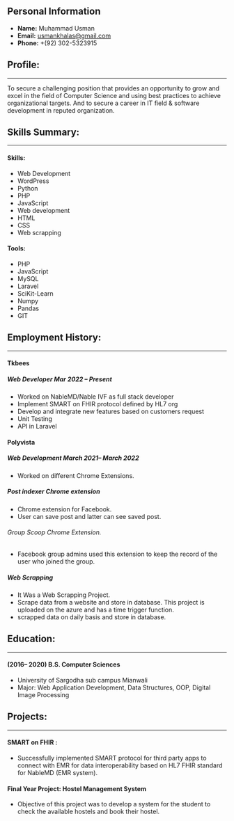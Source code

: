 ## Personal Information
- **Name:** Muhammad Usman
- **Email:** usmankhalas@gmail.com
- **Phone:** +(92) 302-5323915

## Profile:
--------------------------------------------------------------------------------------------------------------------------------------
To secure a challenging position that provides an opportunity to grow and excel in the field of Computer Science and using best practices to achieve organizational targets. And to secure a career in IT field & software development in reputed organization.

## Skills Summary:
--------------------------------------------------------------------------------------------------------------------------------------
#### Skills:
   - Web Development
   - WordPress 
   - Python
   - PHP
   - JavaScript
   - Web development 
   - HTML
   - CSS
   - Web scrapping

#### Tools:
   - PHP
   - JavaScript
   - MySQL
   - Laravel
   - SciKit-Learn
   - Numpy
   - Pandas
   - GIT

## Employment History:
--------------------------------------------------------------------------------------------------------------------------------------
#### Tkbees
   ##### Web Developer Mar 2022 – Present
   - Worked on NableMD/Nable IVF as full stack developer
   - Implement SMART on FHIR protocol defined by HL7 org
   - Develop and integrate new features based on customers request
   - Unit Testing
   - API in Laravel
   
#### Polyvista
   ##### Web Development March 2021– March 2022
   - Worked on different Chrome Extensions.
   
   ##### Post indexer Chrome extension
   - Chrome extension for Facebook.
   - User can save post and latter can see saved post.
   
   ###### Group Scoop Chrome Extension.
   - Facebook group admins used this extension to keep the record of the user who joined the group.
   
   ##### Web Scrapping
   - It Was a Web Scrapping Project.
   - Scrape data from a website and store in database. This project is uploaded on the azure and has a time trigger function.
   - scrapped data on daily basis and store in database.

## Education:
--------------------------------------------------------------------------------------------------------------------------------------
#### (2016– 2020) B.S. Computer Sciences
   - University of Sargodha sub campus Mianwali
   - Major: Web Application Development, Data Structures, OOP, Digital Image Processing
   
## Projects:
--------------------------------------------------------------------------------------------------------------------------------------
#### SMART on FHIR : 
   - Successfully implemented SMART protocol for third party apps to connect with EMR for data interoperability based on HL7 FHIR standard for NableMD (EMR system).

#### Final Year Project: Hostel Management System
   - Objective of this project was to develop a system for the student to check the available hostels and book their hostel.
